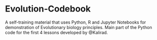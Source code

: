 # Evolution-Codebook
A self-training material that uses Python, R and Jupyter Notebooks for demonstration of Evolutionary biology principles.
Main part of the Python code for the first 4 lessons developed by @Kalirad.
